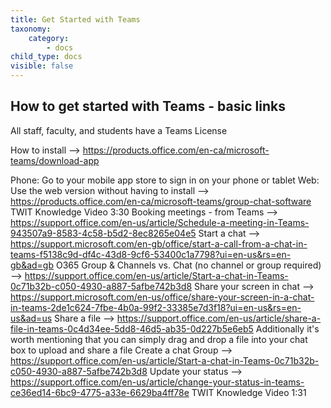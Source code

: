 ```yaml
---
title: Get Started with Teams
taxonomy:
    category:
        - docs
child_type: docs
visible: false
---
```



## How to get started with Teams - basic links



All staff, faculty, and students have a Teams License


How to install --> https://products.office.com/en-ca/microsoft-teams/download-app

Phone: Go to your mobile app store to sign in on your phone or tablet
Web: Use the web version without having to install --> https://products.office.com/en-ca/microsoft-teams/group-chat-software
TWIT Knowledge Video 3:30
Booking meetings - from Teams --> https://support.office.com/en-us/article/Schedule-a-meeting-in-Teams-943507a9-8583-4c58-b5d2-8ec8265e04e5
Start a chat --> https://support.microsoft.com/en-gb/office/start-a-call-from-a-chat-in-teams-f5138c9d-df4c-43d8-9cf6-53400c1a7798?ui=en-us&rs=en-gb&ad=gb
O365 Group & Channels vs. Chat (no channel or group required) --> https://support.office.com/en-us/article/Start-a-chat-in-Teams-0c71b32b-c050-4930-a887-5afbe742b3d8
Share your screen in chat --> https://support.microsoft.com/en-us/office/share-your-screen-in-a-chat-in-teams-2de1c624-7fbe-4b0a-99f2-33385e7d3f18?ui=en-us&rs=en-us&ad=us
Share a file --> https://support.office.com/en-us/article/share-a-file-in-teams-0c4d34ee-5dd8-46d5-ab35-0d227b5e6eb5
Additionally it's worth mentioning that you can simply drag and drop a file into your chat box to upload and share a file
Create a chat Group --> https://support.office.com/en-us/article/Start-a-chat-in-Teams-0c71b32b-c050-4930-a887-5afbe742b3d8
Update your status --> https://support.office.com/en-us/article/change-your-status-in-teams-ce36ed14-6bc9-4775-a33e-6629ba4ff78e
TWIT Knowledge Video 1:31
